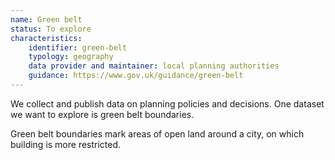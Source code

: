 ```yaml
---
name: Green belt
status: To explore
characteristics:
    identifier: green-belt
    typology: geography
    data provider and maintainer: local planning authorities
    guidance: https://www.gov.uk/guidance/green-belt
---
```


We collect and publish data on planning policies and decisions. One dataset we want to explore is green belt boundaries. 

Green belt boundaries mark areas of open land around a city, on which building is more restricted.
